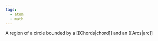 ```yaml
---
tags:
  - atom
  - math
---
```


A region of a circle bounded by a [[Chords|chord]] and an [[Arcs|arc]]